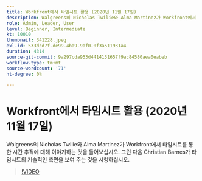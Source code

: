 ```yaml
---
title: Workfront에서 타임시트 활용 (2020년 11월 17일)
description: Walgreens의 Nicholas Twilie와 Alma Martinez가 Workfront에서 타임시트를 통한 시간 추적에 대해 이야기하는 것을 들어보십시오. Christian Barnes가 보여주는 것을 보세요... (설명은 60~160자 사이여야 함)
role: Admin, Leader, User
level: Beginner, Intermediate
kt: 10010
thumbnail: 341228.jpeg
exl-id: 533dcd7f-de99-4ba9-9af0-0f3a511931a4
duration: 4314
source-git-commit: 9a297cda953d4414131657f9ac84580aea0eabeb
workflow-type: tm+mt
source-wordcount: '71'
ht-degree: 0%

---
```


# Workfront에서 타임시트 활용 (2020년 11월 17일)

Walgreens의 Nicholas Twilie와 Alma Martinez가 Workfront에서 타임시트를 통한 시간 추적에 대해 이야기하는 것을 들어보십시오. 그런 다음 Christian Barnes가 타임시트의 기술적인 측면을 보여 주는 것을 시청하십시오.

>[!VIDEO](https://video.tv.adobe.com/v/3457338/?quality=12&learn=on&captions=kor)
